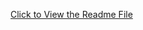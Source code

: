 [Click to View the Readme File](https://github.com/Rishabh45/Flipkart_Customer_Support_Analysis_EDA/blob/main/Flipkart_EDA.ipynb)

